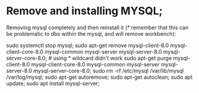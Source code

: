# Remove and installing MYSQL;

Removing mysql completely and then reinstall it (* remember that this can be problematic to dbs within the mysql, and will remove workbench):

sudo systemctl stop mysql;
sudo apt-get remove mysql-client-8.0 mysql-client-core-8.0 mysql-common mysql-server mysql-server-8.0 mysql-server-core-8.0; # using * wildcard didn't work
sudo apt-get purge mysql-client-8.0 mysql-client-core-8.0 mysql-common mysql-server mysql-server-8.0 mysql-server-core-8.0;
sudo rm -rf /etc/mysql /var/lib/mysql /var/log/mysql;
sudo apt-get autoremove;
sudo apt-get autoclean;
sudo apt update;
sudo apt install mysql-server;
